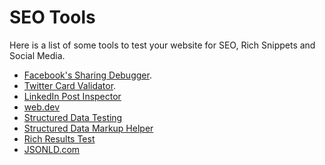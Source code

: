 # SEO Tools
<!--15 Oct 2019 -->
Here is a list of some tools to test your website for SEO, Rich Snippets and Social Media.

- [Facebook's Sharing Debugger](https://developers.facebook.com/tools/debug/sharing/).
- [Twitter Card Validator](https://cards-dev.twitter.com/validator).
- [LinkedIn Post Inspector](https://www.linkedin.com/post-inspector/)
- [web.dev](https://web.dev/)
- [Structured Data Testing](https://search.google.com/structured-data/testing-tool#)
- [Structured Data Markup Helper](https://www.google.com/webmasters/markup-helper/)
- [Rich Results Test](https://search.google.com/test/rich-results)
- [JSONLD.com](https://jsonld.com/)
